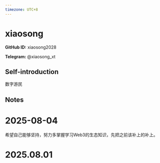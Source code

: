```yaml
---
timezone: UTC+8
---
```


# xiaosong

**GitHub ID:** xiaosong2028

**Telegram:** @xiaosong_xt

## Self-introduction

数字游民

## Notes

<!-- Content_START -->
# 2025-08-04

希望自己能够坚持，努力多掌握学习Web3的生态知识，先把之前该补上的补上。


# 2025.08.01


<!-- Content_END -->
